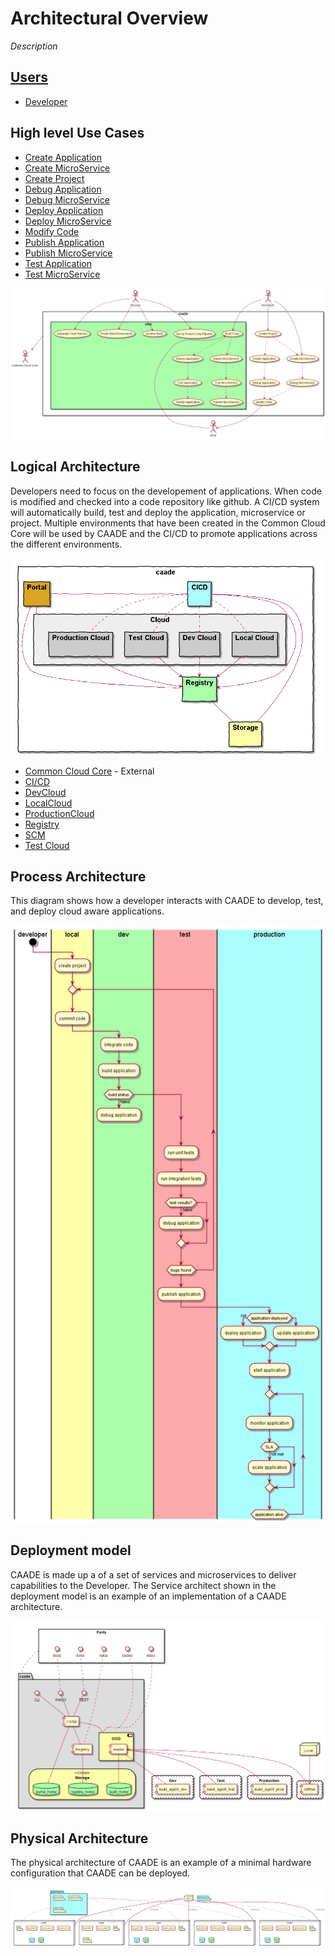 # Architectural Overview

_Description_

## [Users](Actors)

 * [Developer](Actor-Developer)

## High level Use Cases

 * [Create Application](UseCase-Create-Application)
 * [Create MicroService](UseCase-Create-MicroService)
 * [Create Project](UseCase-Create-Project)
 * [Debug Application](UseCase-Debug-Application)
 * [Debug MicroService](UseCase-Debug-MicroService)
 * [Deploy Application](UseCase-Deploy-Application)
 * [Deploy MicroService](UseCase-Deploy-MicroService)
 * [Modify Code](UseCase-Modify-Code)
 * [Publish Application](UseCase-Publish-Application)
 * [Publish MicroService](UseCase-Publish-MicroService)
 * [Test Application](UseCase-Test-Application)
 * [Test MicroService](UseCase-Test-MicroService)

![Image](./UseCases/UseCases.png)

## Logical Architecture

Developers need to focus on the developement of applications. When code is modified and checked into
a code repository like github. A CI/CD system will automatically build, test and deploy the application,
microservice or project. Multiple environments that have been created in the Common Cloud Core will
be used by CAADE and the CI/CD to promote applications across the different environments.

![Image](./Architecture.png)

* [Common Cloud Core](https://github.com/CAADE/C3/wiki) - External
* [CI/CD](SubSystem-CICD)
* [DevCloud](SubSystem-DevCloud)
* [LocalCloud](SubSystem-LocalCloud)
* [ProductionCloud](SubSystem-ProductionCloud)
* [Registry](SubSystem-Registry)
* [SCM](SubSystem-SCM)
* [Test Cloud](SubSystem-TestCloud)

## Process Architecture
This diagram shows how a developer interacts with CAADE to develop, test, and deploy 
cloud aware applications.

![Image](./Solution/Process.png)

## Deployment model

CAADE is made up a of a set of services and microservices to deliver capabilities to the Developer.
The Service architect shown in the deployment model is an example of an implementation of a
CAADE architecture.


![Image](./Solution/Deployment.png)

## Physical Architecture

The physical architecture of CAADE is an example of a minimal hardware configuration that
CAADE can be deployed.

![Image](./Solution/Physical.png)

